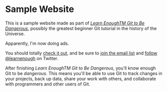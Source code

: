 # Sample Website
This is a sample website made as part of [*Learn EnoughTM Git to Be Dangerous*](https://www.learnenough.com/git-tutorial), possibly the greatest beginner Git tutorial in the history of the Universe.

Apparently, I'm now doing ads.

You should totally [ check it out](https://www.learnenough.com/git-tutorial), and be sure to [join the email list](https://www.learnenough.com/#email_list) and
[follow @learnenough](http://twitter.com/learnenough) on Twitter.

After finishing *Learn EnoughTM Git to Be Dangerous*, you'll know enough Git to be *dangerous*. This means you'll be able to use Git to track changes in your projects, back up data, share your work with others, and collaborate with programmers and other users of Git.
